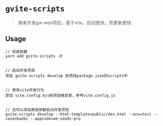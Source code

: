 # `gvite-scripts`

> 用来开发gw web项目，基于vite，启动更快，热更新更快

## Usage

```
// 安装依赖
yarn add gvite-scripts -D


// 启动开发项目
添加 gvite-scripts develop 到项目package.json的scripts中


// 修改vite开发行为
添加 vite.config.mjs到项目根目录，参考vite.config.js


// 也可以添加其他参数启动开发项目
gvite-scripts develop --html-template=public/dev.html --env=test --case=baobi --appcode=we-seeds-pro

```
